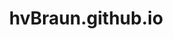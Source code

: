 # hvBraun.github.io

<!DOCTYPE html>
<html>
    <style>
        body, html {
            height: 100%;
            margin: 0;
        }
    
    .bgimg {
        background-image: url("http://img.fotocommunity.com/allgaeuer-alpen-e441c53c-a2f4-43ae-a25d-1b2d078ed9d4.jpg?height=500");
        height: 100%;
        background-position: center;
        background-size: cover;
        position: relative;
        color: white;
        font-family: "Courier New", Courier, monospace;
        font-size: 25px;
    }
    
    .topleft {
        position: absolute;
        top: 0;
        left: 16px;
    }
    
    .bottomleft {
        position: absolute;
        bottom: 0;
        left: 16px;
    }
    
    .middle {
        position: absolute;
        top: 50%;
        left: 50%;
        transform: translate(-50%, -50%);
        text-align: center;
    }
    
    hr {
        margin: auto;
        width: 40%;
    }
    
    
    </style>
    <body>
        <title> COMING SOON </title>
        
        <div class="bgimg">
            <div class="topleft">
                <p>FindNextAutomat</p>
            </div>
            <div class="middle">
                <h1>COMING SOON</h1>
                <hr>
                <p id="demo" ></p>
            </div>
            <div class="bottomleft">
                <p>Some text</p>
            </div>
        </div>
        
    </body>
    <script>
        
        // Set the date we're counting down to
        var countDownDate = new Date("Jun 18, 2019 15:37:25").getTime();
        
        // Update the count down every 1 second
        var x = setInterval(function() {
                            
                            // Get today's date and time
                            var now = new Date().getTime();
                            
                            // Find the distance between now and the count down date
                            var distance = countDownDate - now;
                            
                            // Time calculations for days, hours, minutes and seconds
                            var days = Math.floor(distance / (1000 * 60 * 60 * 24));
                            var hours = Math.floor((distance % (1000 * 60 * 60 * 24)) / (1000 * 60 * 60));
                            var minutes = Math.floor((distance % (1000 * 60 * 60)) / (1000 * 60));
                            var seconds = Math.floor((distance % (1000 * 60)) / 1000);
                            
                            // Output the result in an element with id="demo"
                            document.getElementById("demo").innerHTML = days + "d " + hours + "h "
                            + minutes + "m " + seconds + "s ";
                            
                            // If the count down is over, write some text 
                            if (distance < 0) {
                            clearInterval(x);
                            document.getElementById("demo").innerHTML = "EXPIRED";
                            }
                            }, 1000);
        
    </script>
</html>
